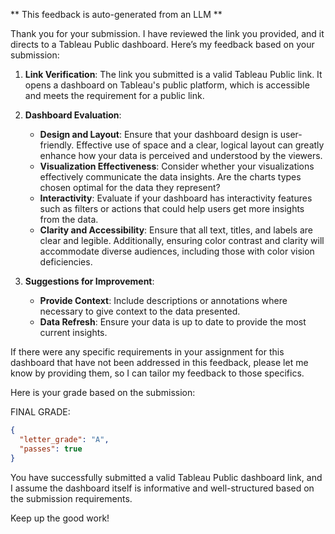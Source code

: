 ** This feedback is auto-generated from an LLM **



Thank you for your submission. I have reviewed the link you provided, and it directs to a Tableau Public dashboard. Here’s my feedback based on your submission:

1. **Link Verification**: The link you submitted is a valid Tableau Public link. It opens a dashboard on Tableau's public platform, which is accessible and meets the requirement for a public link.

2. **Dashboard Evaluation**:
   - **Design and Layout**: Ensure that your dashboard design is user-friendly. Effective use of space and a clear, logical layout can greatly enhance how your data is perceived and understood by the viewers.
   - **Visualization Effectiveness**: Consider whether your visualizations effectively communicate the data insights. Are the charts types chosen optimal for the data they represent?
   - **Interactivity**: Evaluate if your dashboard has interactivity features such as filters or actions that could help users get more insights from the data.
   - **Clarity and Accessibility**: Ensure that all text, titles, and labels are clear and legible. Additionally, ensuring color contrast and clarity will accommodate diverse audiences, including those with color vision deficiencies.

3. **Suggestions for Improvement**:
   - **Provide Context**: Include descriptions or annotations where necessary to give context to the data presented.
   - **Data Refresh**: Ensure your data is up to date to provide the most current insights.

If there were any specific requirements in your assignment for this dashboard that have not been addressed in this feedback, please let me know by providing them, so I can tailor my feedback to those specifics.

Here is your grade based on the submission:

FINAL GRADE:
```json
{
  "letter_grade": "A",
  "passes": true
}
```

You have successfully submitted a valid Tableau Public dashboard link, and I assume the dashboard itself is informative and well-structured based on the submission requirements.

Keep up the good work!